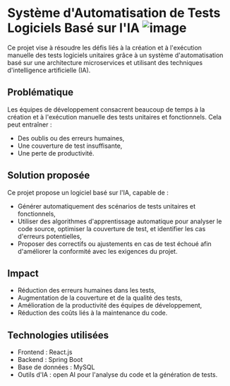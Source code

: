 # Système d'Automatisation de Tests Logiciels Basé sur l'IA ![image](https://github.com/user-attachments/assets/161978a1-7cca-4ae8-bb9f-d6ef4eb667d1)


Ce projet vise à résoudre les défis liés à la création et à l'exécution manuelle des tests logiciels unitaires grâce à un système d'automatisation basé sur une architecture microservices et utilisant des techniques d'intelligence artificielle (IA).

## Problématique

Les équipes de développement consacrent beaucoup de temps à la création et à l'exécution manuelle des tests unitaires et fonctionnels. Cela peut entraîner :

- Des oublis ou des erreurs humaines,
- Une couverture de test insuffisante,
- Une perte de productivité.

## Solution proposée 

Ce projet propose un logiciel basé sur l'IA, capable de :

- Générer automatiquement des scénarios de tests unitaires et fonctionnels,
- Utiliser des algorithmes d'apprentissage automatique pour analyser le code source, optimiser la couverture de test, et identifier les cas d'erreurs potentielles,
- Proposer des correctifs ou ajustements en cas de test échoué afin d'améliorer la conformité avec les exigences du projet.

## Impact 

- Réduction des erreurs humaines dans les tests,
- Augmentation de la couverture et de la qualité des tests,
- Amélioration de la productivité des équipes de développement,
- Réduction des coûts liés à la maintenance du code.

## Technologies utilisées

- Frontend : React.js
- Backend : Spring Boot
- Base de données : MySQL
- Outils d'IA : open AI pour l'analyse du code et la génération de tests.
